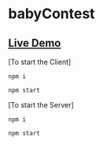 # babyContest
## [Live Demo](https://baby-contest.netlify.app/vote)

[To start the Client]

```
npm i
```

```
npm start 
```


[To start the Server]

```
npm i
```

```
npm start 
```
